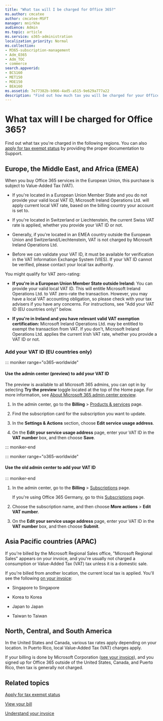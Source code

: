 ```yaml
---
title: "What tax will I be charged for Office 365?"
ms.author: cmcatee
author: cmcatee-MSFT
manager: mnirkhe
audience: Admin
ms.topic: article
ms.service: o365-administration
localization_priority: Normal
ms.collection: 
- M365-subscription-management
- Adm_O365
- Adm_TOC
- commerce
search.appverid:
- BCS160
- MET150
- MOE150
- BEA160
ms.assetid: 7e77382b-b966-4ad5-a515-9e629a777a22
description: "Find out how much tax you will be charged for your Office 365 for business subscription in different regions. "
---
```


# What tax will I be charged for Office 365?

Find out what tax you're charged in the following regions. You can also [apply for tax exempt status](apply-for-tax-exempt-status.md) by providing the proper documentation to Support.
  
## Europe, the Middle East, and Africa (EMEA)

When you buy Office 365 services in the European Union, this purchase is subject to Value-Added Tax (VAT).
  
- If you're located in a European Union Member State and you do not provide your valid local VAT ID, Microsoft Ireland Operations Ltd. will apply current local VAT rate, based on the billing country your account is set to.

- If you're located in Switzerland or Liechtenstein, the current Swiss VAT rate is applied, whether you provide your VAT ID or not.

- Generally, if you're located in an EMEA country outside the European Union and Switzerland/Liechtenstein, VAT is not charged by Microsoft Ireland Operations Ltd.

- Before we can validate your VAT ID, it must be available for verification in the VAT Information Exchange System (VIES). If your VAT ID cannot be verified, please contact your local tax authority.

You might qualify for VAT zero-rating:
  
- **If you're in a European Union Member State outside Ireland:** You can provide your valid local VAT ID. This will entitle Microsoft Ireland Operations Ltd. to VAT zero-rate the transaction. However, you may have a local VAT accounting obligation, so please check with your tax advisers if you have any concerns. For instructions, see "Add your VAT ID (EU countries only)" below.

- **If you're in Ireland and you have relevant valid VAT exemption certification:** Microsoft Ireland Operations Ltd. may be entitled to exempt the transaction from VAT. If you don't, Microsoft Ireland Operations Ltd. applies the current Irish VAT rate, whether you provide a VAT ID or not.

### Add your VAT ID (EU countries only)

::: moniker range="o365-worldwide"
  
#### Use the admin center (preview) to add your VAT ID

The preview is available to all Microsoft 365 admins, you can opt in by selecting **Try the preview** toggle located at the top of the Home page. For more information, see [About Microsoft 365 admin center preview](../microsoft-365-admin-center-preview.md).

1. In the admin center, go to the **Billing** \> <a href="https://go.microsoft.com/fwlink/p/?linkid=842054" target="_blank">Products & services</a> page.

2. Find the subscription card for the subscription you want to update.

3. In the **Settings & Actions** section, choose **Edit service usage address**.

4. On the **Edit your service usage address** page, enter your VAT ID in the **VAT number** box, and then choose **Save**.

::: moniker-end

::: moniker range="o365-worldwide"
#### Use the old admin center to add your VAT ID
::: moniker-end
  
1. In the admin center, go to the **Billing** \> <a href="https://go.microsoft.com/fwlink/p/?linkid=842054" target="_blank">Subscriptions</a> page.

    If you're using Office 365 Germany, go to this <a href="https://go.microsoft.com/fwlink/p/?linkid=847745" target="_blank">Subscriptions</a> page.

2. Choose the subscription name, and then choose **More actions** \> **Edit VAT number**.
  
3. On the **Edit your service usage address** page, enter your VAT ID in the **VAT number** box, and then choose **Submit**.

## Asia Pacific countries (APAC)

If you're billed by the Microsoft Regional Sales office, "Microsoft Regional Sales" appears on your invoice, and you're usually not charged a consumption or Value-Added Tax (VAT) tax unless it is a domestic sale.
  
If you're billed from another location, the current local tax is applied. You'll see the following [on your invoice](view-your-bill-or-invoice.md):
  
- Singapore to Singapore

- Korea to Korea

- Japan to Japan

- Taiwan to Taiwan

## North, Central, and South America

In the United States and Canada, various tax rates apply depending on your location. In Puerto Rico, local Value-Added Tax (VAT) charges apply.
  
If your billing is done by Microsoft Corporation ([see your invoice](view-your-bill-or-invoice.md)), and you signed up for Office 365 outside of the United States, Canada, and Puerto Rico, then tax is generally not charged.
  
## Related topics

[Apply for tax exempt status](apply-for-tax-exempt-status.md)
  
[View your bill](view-your-bill-or-invoice.md)
  
[Understand your invoice](understand-your-invoice.md)